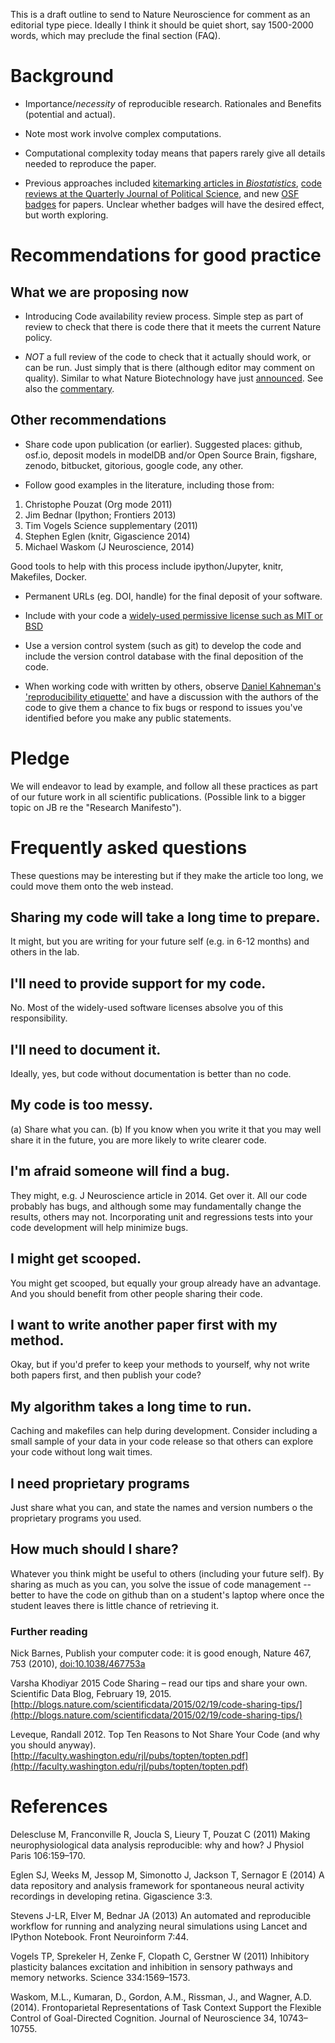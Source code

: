 This is a draft outline to send to Nature Neuroscience for comment as
an editorial type piece.  Ideally I think it should be quiet short,
say 1500-2000 words, which may preclude the final section (FAQ).

# Background

* Importance/_necessity_ of reproducible research.  Rationales and
Benefits (potential and actual).

* Note most work involve complex computations. 

* Computational complexity today means that papers rarely give all
details needed to reproduce the paper.

* Previous approaches included [kitemarking articles in _Biostatistics_](http://www.oxfordjournals.org/our_journals/biosts/for_authors/msprep_submission.html), [code
  reviews at the Quarterly Journal of Political Science](http://thepoliticalmethodologist.com/2014/12/09/a-decade-of-replications-lessons-from-the-quarterly-journal-of-political-science/), and new
  [OSF badges](https://osf.io/tvyxz/) for papers.  Unclear whether badges will have the desired effect, but worth exploring.

# Recommendations for good practice

## What we are proposing now

* Introducing Code availability review process.  Simple step as part
  of review to check that there is code there that it meets the current
  Nature policy.

* *NOT* a full review of the code to check that it actually should
  work, or can be run.  Just simply that is there (although editor may
  comment on quality).  Similar to what Nature Biotechnology have just
  [announced](http://www.nature.com/nbt/journal/v33/n4/full/nbt.3202.html).
  See also the
  [commentary](http://www.nature.com/news/rule-rewrite-aims-to-clean-up-scientific-software-1.17323).


## Other recommendations

* Share code upon publication (or earlier).  Suggested places: github,
  osf.io, deposit models in modelDB and/or Open Source Brain, figshare, zenodo, bitbucket, gitorious, google code, any other.

* Follow good examples in the literature, including those from:

1. Christophe Pouzat (Org mode 2011)
2. Jim Bednar (Ipython; Frontiers 2013)
3. Tim Vogels Science supplementary (2011)
4. Stephen Eglen (knitr, Gigascience 2014)
5. Michael Waskom (J Neuroscience, 2014)

Good tools to help with this process include ipython/Jupyter, knitr,
Makefiles, Docker.

* Permanent URLs (eg. DOI, handle) for the final deposit of your software.

* Include with your code a [widely-used permissive license such as MIT or BSD](http://choosealicense.com/)

* Use a version control system (such as git) to develop the code and
  include the version control database with the final deposition of
  the code.

* When working code with written by others, observe [Daniel Kahneman's
  'reproducibility etiquette'](http://www.scribd.com/doc/225285909/Kahneman-Commentary) and have a discussion with the authors of the code to give them a chance to fix bugs or respond to issues you've identified before you make any public statements.

# Pledge

We will endeavor to lead by example, and follow all these practices as
part of our future work in all scientific publications.  (Possible
link to a bigger topic on JB re the "Research Manifesto").

# Frequently asked questions

These questions may be interesting but if they make the article too
long, we could move them onto the web instead.

## Sharing my code will take a long time to prepare.

It might, but you are writing for your future self (e.g. in 6-12
months) and others in the lab.

## I'll need to provide support for my code.

No. Most of the widely-used software licenses absolve you of this responsibility. 

## I'll need to document it.

Ideally, yes, but code without documentation is better than no code.

## My code is too messy.

(a) Share what you can.  (b) If you know when you write it that you
may well share it in the future, you are more likely to write clearer
code.

## I'm afraid someone will find a bug.

They might, e.g. J Neuroscience article in 2014.  Get over it.  All
our code probably has bugs, and although some may fundamentally
change the results, others may not. Incorporating unit and regressions tests into your code development will help minimize bugs. 

## I might get scooped.

You might get scooped, but equally your group already have an
advantage.  And you should benefit from other people sharing their
code.

## I want to write another paper first with my method.

Okay, but if you'd prefer to keep your methods to yourself, why not
write both papers first, and then publish your code?

## My algorithm takes a long time to run.

Caching and makefiles can help during development. Consider including a small sample of your data in your code release so that others can explore your code without long wait times.

## I need proprietary programs

Just share what you can, and state the names and version numbers o the proprietary programs you used.

## How much should I share?

Whatever you think might be useful to others (including your future
self).  By sharing as much as you can, you solve the issue of code
management -- better to have the code on github than on a student's
laptop where once the student leaves there is little chance of
retrieving it.

### Further reading

Nick Barnes, Publish your computer code: it is good enough, Nature 467, 753 (2010), [doi:10.1038/467753a](http://www.nature.com/news/2010/101013/full/467753a.html)

Varsha Khodiyar 2015 Code Sharing – read our tips and share your own. Scientific Data Blog, February 19, 2015. [http://blogs.nature.com/scientificdata/2015/02/19/code-sharing-tips/](http://blogs.nature.com/scientificdata/2015/02/19/code-sharing-tips/)

Leveque, Randall 2012. Top Ten Reasons to Not Share Your Code (and why you should anyway). [http://faculty.washington.edu/rjl/pubs/topten/topten.pdf](http://faculty.washington.edu/rjl/pubs/topten/topten.pdf)

# References

Delescluse M, Franconville R, Joucla S, Lieury T, Pouzat C (2011)
Making neurophysiological data analysis reproducible: why and how? J
Physiol Paris 106:159–170.

Eglen SJ, Weeks M, Jessop M, Simonotto J, Jackson T, Sernagor E (2014)
A data repository and analysis framework for spontaneous neural
activity recordings in developing retina. Gigascience 3:3.

Stevens J-LR, Elver M, Bednar JA (2013) An automated and reproducible
workflow for running and analyzing neural simulations using Lancet and
IPython Notebook. Front Neuroinform 7:44.

Vogels TP, Sprekeler H, Zenke F, Clopath C, Gerstner W (2011)
Inhibitory plasticity balances excitation and inhibition in sensory
pathways and memory networks. Science 334:1569–1573.

Waskom, M.L., Kumaran, D., Gordon, A.M., Rissman, J., and Wagner,
A.D. (2014). Frontoparietal Representations of Task Context Support
the Flexible Control of Goal-Directed Cognition. Journal of
Neuroscience 34, 10743–10755.
	
